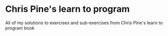 # Chris Pine's learn to program

All of my solutions to exercises and sub-exercises from Chris Pine's learn to program book
